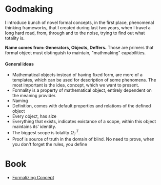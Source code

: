 # Godmaking

I introduce bunch of novel formal concepts, in the first place, phenomenal thinking frameworks,
that I created during last two years, when I travel a long hard road, from, through and to the noise, trying to find out what totality is.

__Name comes from: Generators, Objects, Deffers.__
Those are primers that formal object must distinguish to maintain, "mathmaking" capabilities.


#### General ideas
 - Mathematical objects instead of having fixed form, are more of a templates, which can be used for description of some phenomena. The most important is the idea, concept, which we want to present. 
 - Formality is a property of mathematical object, entirely dependent on the meaning provider.
 - Naming 
 - Definition, comes with default properties and relations of the defined object
 - Every object, has size
 - Everything that exists, indicates existance of a scope, within this object maintains its' identity.
 - The biggest scope is totality $\Omega_T^{T}$. 
 - Proof is source of truth in the domain of blind. No need to prove, when you don't forget the rules, you define

# Book

* [Formalizing Concept](axiomatizing-concept/axiomatizing-concept_.md)
